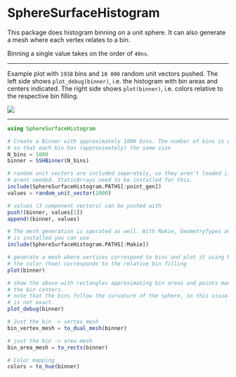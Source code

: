 # SphereSurfaceHistogram

This package does histogram binning on a unit sphere. It can also generate
a mesh where each vertex relates to a bin.

Binning a single value takes on the order of `40ns`. 

---

Example plot with `1938` bins and `10 000` random unit vectors pushed. The left side shows `plot_debug(binner)`, i.e. the histogram with bin areas and centers indicated. The right side shows `plot(binner)`, i.e. colors relative to the respective bin filling.

![](https://github.com/ffreyer/SphereSurfaceHistogram.jl/blob/gh-pages/example/random_unit_vectors.png)

---

```julia
using SphereSurfaceHistogram

# Create a Binner with approximately 1000 bins. The number of bins is optimized
# so that each bin has (approximately) the same size
N_bins = 1000
binner = SSHBinner(N_bins)

# random unit vectors are included seperately, so they aren't loaded if they
# arent needed. StaticArrays need to be installed for this.
include(SphereSurfaceHistogram.PATHS[:point_gen])
values = random_unit_vector(1000)

# values (3 component vectors) can be pushed with
push!(binner, values[1])
append!(binner, values)

# The mesh generation is sperated as well. With Makie, GeometryTypes and Colors
# is installed you can use
include(SphereSurfaceHistogram.PATHS[:Makie])

# generate a mesh where vertices correspond to bins and plot it using Makie
# the color (hue) corresponds to the relative bin filling
plot(binner)

# show the above with rectangles approximating bin areas and points marking
# the bin centers.
# note that the bins follow the curvature of the sphere, so this visualization
# is not exact.
plot_debug(binner)

# Just the bin -> vertex mesh
bin_vertex_mesh = to_dual_mesh(binner)

# just the bin -> area mesh
bin_area_mesh = to_rects(binner)

# Color mapping
colors = to_hue(binner)
```
